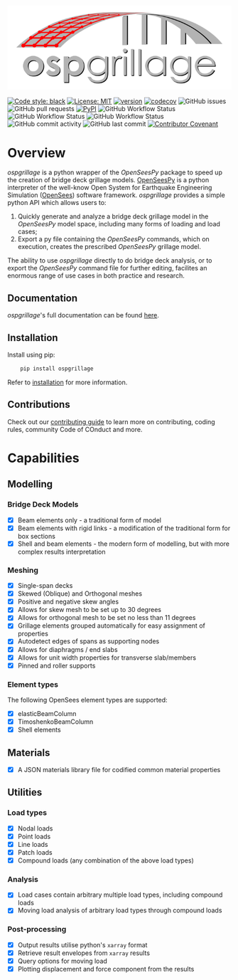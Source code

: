 ![alt text](./docs/source/images/ospgrillage_logo.png?raw=true)

[![Code style: black](https://img.shields.io/badge/code%20style-black-000000.svg)](https://github.com/psf/black)
[![License: MIT](https://img.shields.io/badge/License-MIT-yellow.svg)](https://opensource.org/licenses/MIT)
[![version](https://img.shields.io/github/downloads/MonashSmartStructures/ospgrillage/total?label=version)]() 
[![codecov](https://img.shields.io/gitlab/coverage/MonashSmartStructures/ospgrillage/main?label=codecov)]()
![GitHub issues](https://img.shields.io/github/issues/MonashSmartStructures/ospgrillage?logoColor=yellowgreen)
![GitHub pull requests](https://img.shields.io/github/issues-pr/MonashSmartStructures/ospgrillage?color=yellowgreen)
[![PyPI](https://img.shields.io/pypi/v/ospgrillage)]()
![GitHub Workflow Status](https://img.shields.io/github/workflow/status/MonashSmartStructures/ospgrillage/Build%20and%20deploy)
![GitHub Workflow Status](https://img.shields.io/github/workflow/status/MonashSmartStructures/ospgrillage/Deploy%20to%20GitHub%20Pages?label=gh%20page%20build)
![GitHub Workflow Status](https://img.shields.io/github/workflow/status/MonashSmartStructures/ospgrillage/Tests?label=Tests)
![GitHub commit activity](https://img.shields.io/github/commit-activity/m/MonashSmartStructures/ospgrillage)
![GitHub last commit](https://img.shields.io/github/last-commit/MonashSmartStructures/ospgrillage?color=ff69b4)
[![Contributor Covenant](https://img.shields.io/badge/Contributor%20Covenant-2.1-4baaaa.svg)](code_of_conduct.md)

# Overview

*ospgrillage* is a python wrapper of the *OpenSeesPy* package to speed up the creation of bridge deck grillage models. [OpenSeesPy](openseespydoc.readthedocs.io) is a python interpreter of the well-know Open System for Earthquake Engineering Simulation ([OpenSees](https://opensees.berkeley.edu/)) software framework. *ospgrillage* provides a simple python API which allows users to:

1. Quickly generate and analyze a bridge deck grillage model in the *OpenSeesPy* model space, including many forms of loading and load cases;
2. Export a py file containing the *OpenSeesPy* commands, which on execution, creates the prescribed *OpenSeesPy* grillage model.

The ability to use *ospgrillage* directly to do bridge deck analysis, or to export the *OpenSeesPy* command file for further editing, facilites an enormous range of use cases in both practice and research.

## Documentation

*ospgrillage*'s full documentation can be found [here](https://monashsmartstructures.github.io/ospgrillage/index.html).

## Installation

Install using pip:
```bash
    pip install ospgrillage
```
    
Refer to [installation](https://monashsmartstructures.github.io/ospgrillage/rst/Installation.html) for more information.

## Contributions

Check out our [contributing guide](https://github.com/MonashSmartStructures/ospgrillage/blob/main/.github/CONTRIBUTING.md) to learn more on contributing, coding rules, community Code of COnduct and more.


# Capabilities

## Modelling

### Bridge Deck Models
-  [x] Beam elements only - a traditional form of model
-  [x] Beam elements with rigid links - a modification of the traditional form for box sections
-  [x] Shell and beam elements - the modern form of modelling, but with more complex results interpretation

### Meshing
-  [x] Single-span decks
-  [x] Skewed (Oblique) and Orthogonal meshes
-  [x] Positive and negative skew angles
-  [x] Allows for skew mesh to be set up to 30 degrees
-  [x] Allows for orthogonal mesh to be set no less than 11 degrees
-  [x] Grillage elements grouped automatically for easy assignment of properties
-  [x] Autodetect edges of spans as supporting nodes
-  [x] Allows for diaphragms / end slabs
-  [x] Allows for unit width properties for transverse slab/members
-  [x] Pinned and roller supports

### Element types
The following OpenSees element types are supported:
-  [x] elasticBeamColumn
-  [x] TimoshenkoBeamColumn  
-  [x] Shell elements

## Materials
-  [x] A JSON materials library file for codified common material properties

## Utilities

### Load types
-  [x] Nodal loads
-  [x] Point loads
-  [x] Line loads
-  [x] Patch loads
-  [x] Compound loads (any combination of the above load types) 

### Analysis
-  [x] Load cases contain arbitrary multiple load types, including compound loads
-  [x] Moving load analysis of arbitrary load types through compound loads

### Post-processing
-  [x] Output results utilise python's `xarray` format
-  [x] Retrieve result envelopes from `xarray` results
-  [x] Query options for moving load 
-  [x] Plotting displacement and force component from the results
